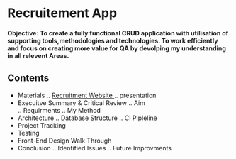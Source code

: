 # Recruitement App
#### Objective: To create a fully functional CRUD application with utilisation of supporting tools,methodologies and technologies. To work efficiently and focus on creating more value for QA by devolping my understanding in all relevent Areas.

## Contents
* Materials
.. [ Recruitment Website ](https://34.89.105.159:5000)
.. presentation
*  Execuitve Summary & Critical Review
.. Aim  
.. Requirments
.. My Method
* Architecture 
.. Database Structure
.. CI Pipleline
* Project Tracking
* Testing
* Front-End Design Walk Through
* Conclusion
.. Identified Issues
.. Future Improvments


